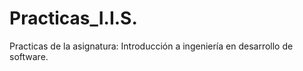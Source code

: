 # Practicas_I.I.S.
Practicas de la asignatura: Introducción a ingeniería en desarrollo de software.
